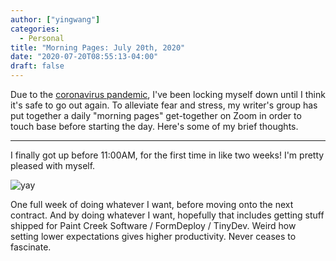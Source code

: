 ```yaml
---
author: ["yingwang"]
categories:
  - Personal
title: "Morning Pages: July 20th, 2020"
date: "2020-07-20T08:55:13-04:00"
draft: false
---
```


Due to the [coronavirus
pandemic](https://en.wikipedia.org/wiki/2019-20_coronavirus_pandemic), I've been
locking myself down until I think it's safe to go out again. To alleviate fear
and stress, my writer's group has put together a daily "morning pages"
get-together on Zoom in order to touch base before starting the day. Here's some
of my brief thoughts.

---

I finally got up before 11:00AM, for the first time in like two weeks! I'm
pretty pleased with myself.

![yay](/img/posts/2020/07/20/morning_pages.png)

One full week of doing whatever I want, before moving onto the next contract.
And by doing whatever I want, hopefully that includes getting stuff shipped for
Paint Creek Software / FormDeploy / TinyDev. Weird how setting lower
expectations gives higher productivity. Never ceases to fascinate.

